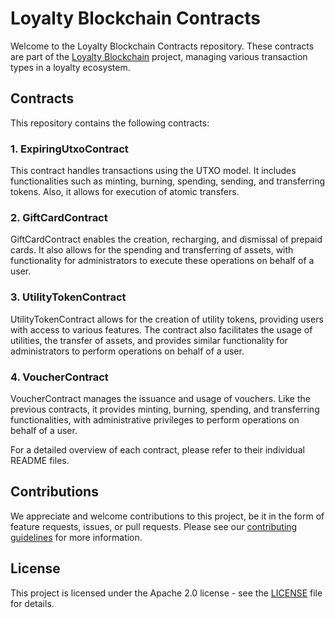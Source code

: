 # Loyalty Blockchain Contracts

Welcome to the Loyalty Blockchain Contracts repository. These contracts are part of the 
[Loyalty Blockchain](https://github.com/OpenLoyalty/loyalty-blockchain) project, managing 
various transaction types in a loyalty ecosystem.

## Contracts

This repository contains the following contracts:

### 1. ExpiringUtxoContract

This contract handles transactions using the UTXO model. It includes functionalities such as
minting, burning, spending, sending, and transferring tokens. Also, it allows for execution 
of atomic transfers.

### 2. GiftCardContract

GiftCardContract enables the creation, recharging, and dismissal of prepaid cards. It also 
allows for the spending and transferring of assets, with functionality for administrators 
to execute these operations on behalf of a user.

### 3. UtilityTokenContract

UtilityTokenContract allows for the creation of utility tokens, providing users with access 
to various features. The contract also facilitates the usage of utilities, the transfer of 
assets, and provides similar functionality for administrators to perform operations on 
behalf of a user.

### 4. VoucherContract

VoucherContract manages the issuance and usage of vouchers. Like the previous contracts, 
it provides minting, burning, spending, and transferring functionalities, with 
administrative privileges to perform operations on behalf of a user.

For a detailed overview of each contract, please refer to their individual README files.

## Contributions

We appreciate and welcome contributions to this project, be it in the form of feature requests, issues,
or pull requests. Please see our [contributing guidelines](./CONTRIBUTING.md) for more information.

## License

This project is licensed under the Apache 2.0 license - see the [LICENSE](./LICENSE) file for details.

